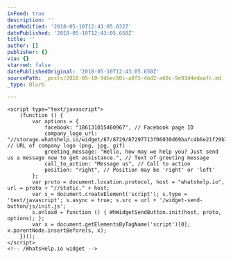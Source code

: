 ```yaml
---
inFeed: true
description: ''
dateModified: '2018-05-10T12:43:05.032Z'
datePublished: '2018-05-10T12:43:05.650Z'
title: ''
author: []
publisher: {}
via: {}
starred: false
datePublishedOriginal: '2018-05-10T12:43:05.650Z'
sourcePath: _posts/2018-05-10-9dbec80c-a8f5-4bd2-a68c-9e03d4edaafc.md
_type: Blurb

---
```

<!-- WhatsHelp.io widget -->
    <script type="text/javascript">
        (function () {
            var options = {
                facebook: "186131015460967", // Facebook page ID
                company_logo_url: "//storage.whatshelp.io/widget/87/8729/87297713f06030d69bafc4b6e21f29b7/26904359_198654420875293_836524649010867397_n.jpg", // URL of company logo (png, jpg, gif)
                greeting_message: "Hello, how may we help you? Just send us a message now to get assistance.", // Text of greeting message
                call_to_action: "Message us", // Call to action
                position: "right", // Position may be 'right' or 'left'
            };
            var proto = document.location.protocol, host = "whatshelp.io", url = proto + "//static." + host;
            var s = document.createElement('script'); s.type = 'text/javascript'; s.async = true; s.src = url + '/widget-send-button/js/init.js';
            s.onload = function () { WhWidgetSendButton.init(host, proto, options); };
            var x = document.getElementsByTagName('script')[0]; x.parentNode.insertBefore(s, x);
        })();
    </script>
    <!-- /WhatsHelp.io widget -->